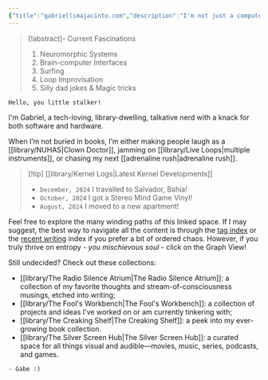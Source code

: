 ```yaml
---
{"title":"gabriellimajacinto.com","description":"I'm not just a computer scientist; I'm a passionate individual who blends technical expertise with a diverse range of interests and community engagement.","tags":["dashboard"],"publish":true,"PassFrontmatter":true}
---
```



> [!abstract]- Current Fascinations
> 1. Neuromorphic Systems
> 2. Brain-computer Interfaces
> 3. Surfing
> 4. Loop Improvisation
> 5. Silly dad jokes & Magic tricks

```poetry
Hello, you little stalker!
```

I'm Gabriel, a tech-loving, library-dwelling, talkative nerd with a knack for both software and hardware.

<!-- Presently working on (...) @ (...) -->

When I’m not buried in books, I’m either making people laugh as a [[library/NUHAS\|Clown Doctor]], jamming on [[library/Live Loops\|multiple instruments]], or chasing my next [[adrenaline rush\|adrenaline rush]].

> [!tip] [[library/Kernel Logs\|Latest Kernel Developments]]
> - `December, 2024` I travalled to Salvador, Bahia!
> - `October, 2024` I got a Stereo Mind Game Vinyl!
> - `August, 2024` I moved to a new apartment!

Feel free to explore the many winding paths of this linked space. If I may suggest, the best way to navigate all the content is through the [tag index](/tags/) or the [recent writing](/library/) index if you prefer a bit of ordered chaos. However, if you truly thrive on entropy - *you mischievous soul* - click on the Graph View!

Still undecided? Check out these collections:
- [[library/The Radio Silence Atrium\|The Radio Silence Atrium]]: a collection of my favorite thoughts and stream-of-consciousness musings, etched into writing;
- [[library/The Fool's Workbench\|The Fool's Workbench]]: a collection of projects and ideas I've worked on or am currently tinkering with;
- [[library/The Creaking Shelf\|The Creaking Shelf]]: a peek into my ever-growing book collection.
- [[library/The Silver Screen Hub\|The Silver Screen Hub]]: a curated space for all things visual and audible—movies, music, series, podcasts, and games.

```poetry
- Gabe :)
```